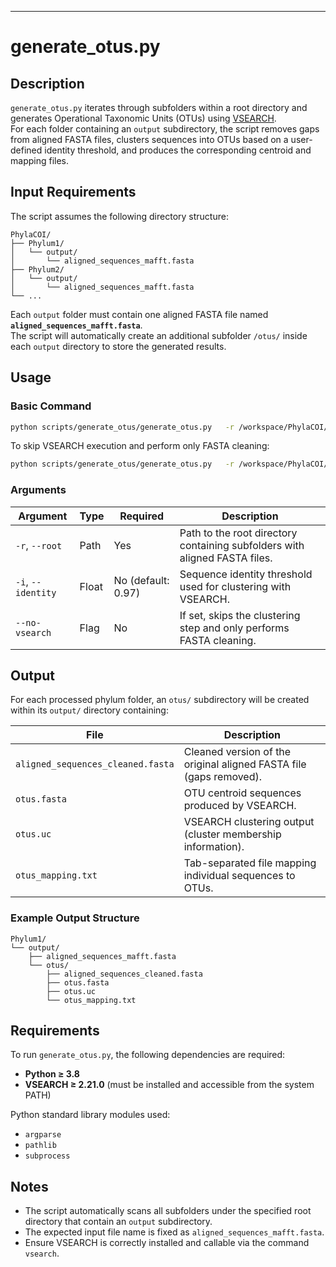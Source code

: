 <!-- #raw -->
---
# generate_otus.py
## Description
`generate_otus.py` iterates through subfolders within a root directory and generates Operational Taxonomic Units (OTUs) using [VSEARCH](https://github.com/torognes/vsearch).  
For each folder containing an `output` subdirectory, the script removes gaps from aligned FASTA files, clusters sequences into OTUs based on a user-defined identity threshold, and produces the corresponding centroid and mapping files.

## Input Requirements
The script assumes the following directory structure:

```
PhylaCOI/
├── Phylum1/
│   └── output/
│       └── aligned_sequences_mafft.fasta
├── Phylum2/
│   └── output/
│       └── aligned_sequences_mafft.fasta
└── ...
```

Each `output` folder must contain one aligned FASTA file named **`aligned_sequences_mafft.fasta`**.  
The script will automatically create an additional subfolder `/otus/` inside each `output` directory to store the generated results.


## Usage

### Basic Command

```bash
python scripts/generate_otus/generate_otus.py   -r /workspace/PhylaCOI/data/vsearch_results/   -i 0.97
```

To skip VSEARCH execution and perform only FASTA cleaning:

```bash
python scripts/generate_otus/generate_otus.py   -r /workspace/PhylaCOI/data/vsearch_results/   --no-vsearch
```


### Arguments

| Argument | Type | Required | Description |
|-----------|------|-----------|-------------|
| `-r`, `--root` | Path | Yes | Path to the root directory containing subfolders with aligned FASTA files. |
| `-i`, `--identity` | Float | No (default: 0.97) | Sequence identity threshold used for clustering with VSEARCH. |
| `--no-vsearch` | Flag | No | If set, skips the clustering step and only performs FASTA cleaning. |


## Output

For each processed phylum folder, an `otus/` subdirectory will be created within its `output/` directory containing:

| File | Description |
|-------|-------------|
| `aligned_sequences_cleaned.fasta` | Cleaned version of the original aligned FASTA file (gaps removed). |
| `otus.fasta` | OTU centroid sequences produced by VSEARCH. |
| `otus.uc` | VSEARCH clustering output (cluster membership information). |
| `otus_mapping.txt` | Tab-separated file mapping individual sequences to OTUs. |

### Example Output Structure
```
Phylum1/
└── output/
    ├── aligned_sequences_mafft.fasta
    └── otus/
        ├── aligned_sequences_cleaned.fasta
        ├── otus.fasta
        ├── otus.uc
        └── otus_mapping.txt
```


## Requirements

To run `generate_otus.py`, the following dependencies are required:

- **Python ≥ 3.8**
- **VSEARCH ≥ 2.21.0** (must be installed and accessible from the system PATH)

Python standard library modules used:
- `argparse`
- `pathlib`
- `subprocess`


## Notes
- The script automatically scans all subfolders under the specified root directory that contain an `output` subdirectory.  
- The expected input file name is fixed as `aligned_sequences_mafft.fasta`.  
- Ensure VSEARCH is correctly installed and callable via the command `vsearch`.
<!-- #endraw -->
